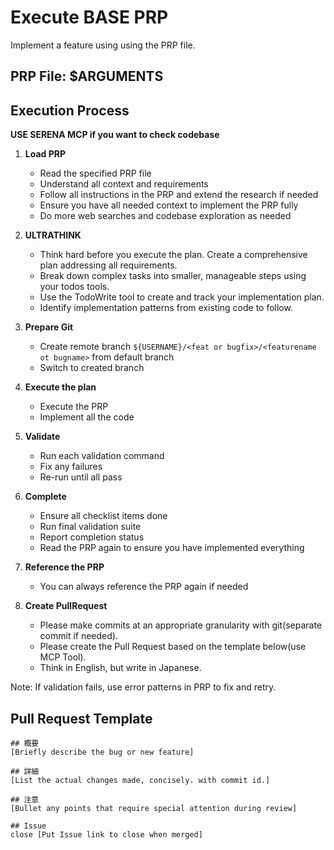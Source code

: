 # Execute BASE PRP

Implement a feature using using the PRP file.

## PRP File: $ARGUMENTS

## Execution Process

**USE SERENA MCP if you want to check codebase**

1. **Load PRP**

   - Read the specified PRP file
   - Understand all context and requirements
   - Follow all instructions in the PRP and extend the research if needed
   - Ensure you have all needed context to implement the PRP fully
   - Do more web searches and codebase exploration as needed

2. **ULTRATHINK**

   - Think hard before you execute the plan. Create a comprehensive plan addressing all requirements.
   - Break down complex tasks into smaller, manageable steps using your todos tools.
   - Use the TodoWrite tool to create and track your implementation plan.
   - Identify implementation patterns from existing code to follow.

3. **Prepare Git**

   - Create remote branch `${USERNAME}/<feat or bugfix>/<featurename ot bugname>` from default branch
   - Switch to created branch

4. **Execute the plan**

   - Execute the PRP
   - Implement all the code

5. **Validate**

   - Run each validation command
   - Fix any failures
   - Re-run until all pass

6. **Complete**

   - Ensure all checklist items done
   - Run final validation suite
   - Report completion status
   - Read the PRP again to ensure you have implemented everything

7. **Reference the PRP**

   - You can always reference the PRP again if needed

8. **Create PullRequest**

   - Please make commits at an appropriate granularity with git(separate commit if needed).
   - Please create the Pull Request based on the template below(use MCP Tool).
   - Think in English, but write in Japanese.

Note: If validation fails, use error patterns in PRP to fix and retry.

## Pull Request Template

```
## 概要
[Briefly describe the bug or new feature]

## 詳細
[List the actual changes made, concisely. with commit id.]

## 注意
[Bullet any points that require special attention during review]

## Issue
close [Put Issue link to close when merged]

```
